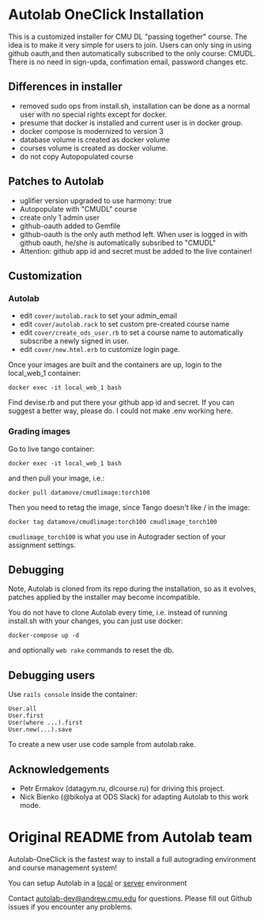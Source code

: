 # Autolab OneClick Installation

This is a customized installer for CMU DL "passing together" course.
The idea is to make it very simple for users to join. Users can only sing in using github oauth,and then automatically subscribed to the only course: CMUDL. There is no need in sign-upda, confimation email, password changes etc.


## Differences in installer

* removed sudo ops from install.sh, installation can be done as a normal user with no special rights except for docker.
* presume that docker is installed and current user is in docker group.
* docker compose is modernized to version 3
* database volume is created as docker volume
* courses volume is created as docker volume.
* do not copy Autopopulated course

## Patches to Autolab

* uglifier version upgraded to use harmony: true
* Autopopulate with "CMUDL" course
* create only 1 admin user
* github-oauth added to Gemfile
* github-oauth is the only auth method left. When user is logged in with github oauth, he/she is automatically subsribed to "CMUDL"
* Attention: github app id and secret must be added to the live container!

## Customization

### Autolab 

* edit `cover/autolab.rack` to set your admin_email
* edit `cover/autolab.rack` to set custom pre-created course name
* edit `cover/create_ods_user.rb` to set a course name to automatically subscribe a newly signed in user.
* edit `cover/new.html.erb` to customize login page.

Once your images are built and the containers are up, login to the local_web_1 container:

`docker exec -it local_web_1 bash`

Find devise.rb and put there your github app id and secret. If you can suggest a better way, please do. I could not make .env working here.

### Grading images

Go to live tango container:

`docker exec -it local_web_1 bash`

and then pull your image,  i.e.:

`docker pull datamove/cmudlimage:torch100`

Then you need to retag the image, since Tango doesn't like / in the image:

`docker tag datamove/cmudlimage:torch100 cmudlimage_torch100`

`cmudlimage_torch100` is what you use in Autograder section of your assignment settings.

## Debugging

Note, Autolab is cloned from its repo during the installation, so as it evolves, patches applied by the installer may become incompatible.

You do not have to clone Autolab every time, i.e. instead of running install.sh with your changes, you can just use docker:

`docker-compose up -d`

and optionally `web rake` commands to reset the db.


## Debugging users

Use `rails console` inside the container:

```
User.all
User.first
User(where ...).first
User.new(...).save
```

To create a new user use code sample from autolab.rake.

## Acknowledgements

* Petr Ermakov (datagym.ru, dlcourse.ru) for driving this project.
* Nick Bienko (@bikolya at ODS Slack) for adapting Autolab to this work mode.

# Original README from Autolab team

Autolab-OneClick is the fastest way to install a full autograding environment and course management system!

You can setup Autolab in a [local](https://github.com/autolab/autolab-oneclick/wiki/Autolab-Local-Installation) or [server](https://github.com/autolab/autolab-oneclick/wiki/Autolab-Server-Installation) environment

Contact autolab-dev@andrew.cmu.edu for questions. Please fill out Github issues if you encounter any problems.
